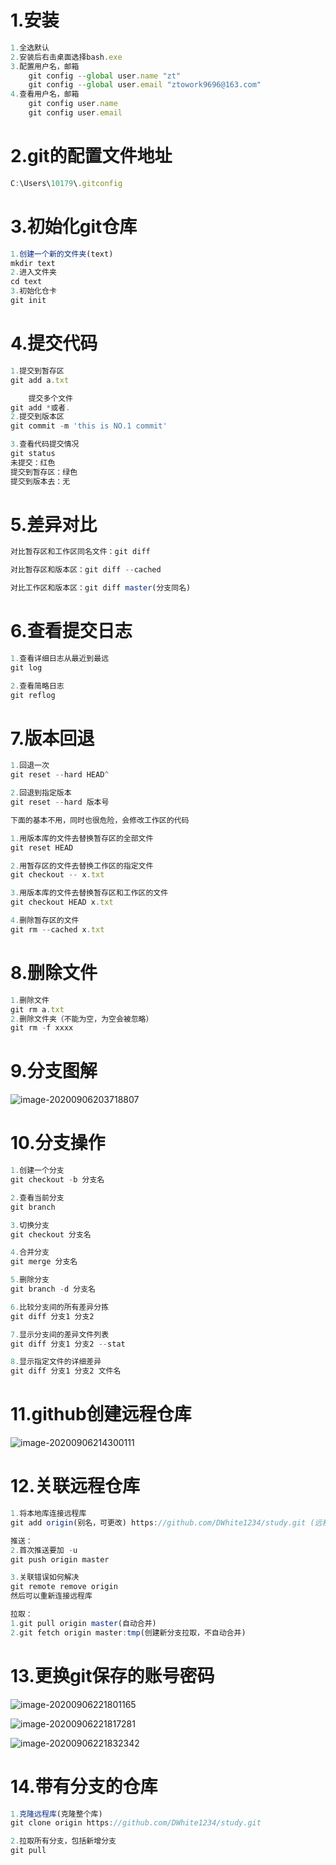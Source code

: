 # 1.安装

```js
1.全选默认
2.安装后右击桌面选择bash.exe
3.配置用户名，邮箱
	git config --global user.name "zt"
	git config --global user.email "ztowork9696@163.com"
4.查看用户名，邮箱
	git config user.name
	git config user.email
```

# 2.git的配置文件地址

```js
C:\Users\10179\.gitconfig
```

# 3.初始化git仓库

```js
1.创建一个新的文件夹(text)
mkdir text
2.进入文件夹
cd text
3.初始化仓卡
git init
```

# 4.提交代码

```js
1.提交到暂存区
git add a.txt

	提交多个文件
git add *或者.
2.提交到版本区
git commit -m 'this is NO.1 commit'

3.查看代码提交情况
git status
未提交：红色
提交到暂存区：绿色
提交到版本去：无
```

# 5.差异对比

```js
对比暂存区和工作区同名文件：git diff

对比暂存区和版本区：git diff --cached

对比工作区和版本区：git diff master(分支同名)
```



# 6.查看提交日志

```js
1.查看详细日志从最近到最远
git log

2.查看简略日志
git reflog
```

# 7.版本回退

```js
1.回退一次
git reset --hard HEAD^

2.回退到指定版本
git reset --hard 版本号
```

```js
下面的基本不用，同时也很危险，会修改工作区的代码

1.用版本库的文件去替换暂存区的全部文件
git reset HEAD

2.用暂存区的文件去替换工作区的指定文件
git checkout -- x.txt

3.用版本库的文件去替换暂存区和工作区的文件
git checkout HEAD x.txt

4.删除暂存区的文件
git rm --cached x.txt
```

# 8.删除文件

```js
1.删除文件
git rm a.txt
2.删除文件夹（不能为空，为空会被忽略）
git rm -f xxxx
```

# 9.分支图解

![image-20200906203718807](../img/image-20200906203718807.png)

# 10.分支操作

```js
1.创建一个分支
git checkout -b 分支名

2.查看当前分支
git branch 

3.切换分支
git checkout 分支名

4.合并分支
git merge 分支名

5.删除分支
git branch -d 分支名

6.比较分支间的所有差异分拣
git diff 分支1 分支2 

7.显示分支间的差异文件列表
git diff 分支1 分支2 --stat

8.显示指定文件的详细差异
git diff 分支1 分支2 文件名	
```

# 11.github创建远程仓库

![image-20200906214300111](../img/image-20200906214300111.png)

# 12.关联远程仓库

```js
1.将本地库连接远程库
git add origin(别名，可更改) https://github.com/DWhite1234/study.git (远程仓库地址)

推送：
2.首次推送要加 -u
git push origin master

3.关联错误如何解决
git remote remove origin
然后可以重新连接远程库

拉取：
1.git pull origin master(自动合并)
2.git fetch origin master:tmp(创建新分支拉取，不自动合并)
```



# 13.更换git保存的账号密码

![image-20200906221801165](../img/image-20200906221801165.png)

![image-20200906221817281](../img/image-20200906221817281.png)

![image-20200906221832342](../img/image-20200906221832342.png)

# 14.带有分支的仓库

```js
1.克隆远程库(克隆整个库)
git clone origin https://github.com/DWhite1234/study.git

2.拉取所有分支，包括新增分支
git pull
```

